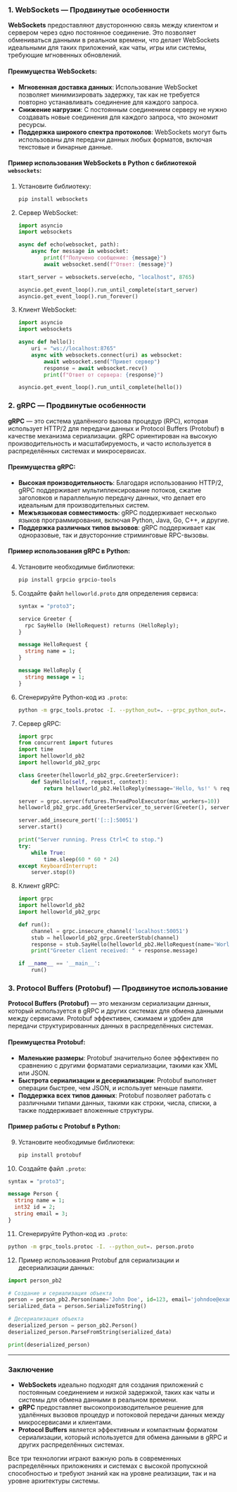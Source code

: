### 1. WebSockets — Продвинутые особенности

**WebSockets** предоставляют двустороннюю связь между клиентом и сервером через одно постоянное соединение. Это позволяет обмениваться данными в реальном времени, что делает WebSockets идеальными для таких приложений, как чаты, игры или системы, требующие мгновенных обновлений.

#### Преимущества WebSockets:
- **Мгновенная доставка данных**: Использование WebSocket позволяет минимизировать задержку, так как не требуется повторно устанавливать соединение для каждого запроса.
- **Снижение нагрузки**: С постоянным соединением серверу не нужно создавать новые соединения для каждого запроса, что экономит ресурсы.
- **Поддержка широкого спектра протоколов**: WebSockets могут быть использованы для передачи данных любых форматов, включая текстовые и бинарные данные.

#### Пример использования WebSockets в Python с библиотекой `websockets`:

1. Установите библиотеку:
   ```bash
   pip install websockets
   ```

2. Сервер WebSocket:
   ```python
   import asyncio
   import websockets

   async def echo(websocket, path):
       async for message in websocket:
           print(f"Получено сообщение: {message}")
           await websocket.send(f"Ответ: {message}")

   start_server = websockets.serve(echo, "localhost", 8765)

   asyncio.get_event_loop().run_until_complete(start_server)
   asyncio.get_event_loop().run_forever()
   ```

3. Клиент WebSocket:
   ```python
   import asyncio
   import websockets

   async def hello():
       uri = "ws://localhost:8765"
       async with websockets.connect(uri) as websocket:
           await websocket.send("Привет сервер")
           response = await websocket.recv()
           print(f"Ответ от сервера: {response}")

   asyncio.get_event_loop().run_until_complete(hello())
   ```

### 2. gRPC — Продвинутые особенности

**gRPC** — это система удалённого вызова процедур (RPC), которая использует HTTP/2 для передачи данных и Protocol Buffers (Protobuf) в качестве механизма сериализации. gRPC ориентирован на высокую производительность и масштабируемость, и часто используется в распределённых системах и микросервисах.

#### Преимущества gRPC:
- **Высокая производительность**: Благодаря использованию HTTP/2, gRPC поддерживает мультиплексирование потоков, сжатие заголовков и параллельную передачу данных, что делает его идеальным для производительных систем.
- **Межъязыковая совместимость**: gRPC поддерживает несколько языков программирования, включая Python, Java, Go, C++, и другие.
- **Поддержка различных типов вызовов**: gRPC поддерживает как одноразовые, так и двусторонние стриминговые RPC-вызовы.

#### Пример использования gRPC в Python:

4. Установите необходимые библиотеки:
   ```bash
   pip install grpcio grpcio-tools
   ```

5. Создайте файл `helloworld.proto` для определения сервиса:

   ```proto
   syntax = "proto3";

   service Greeter {
     rpc SayHello (HelloRequest) returns (HelloReply);
   }

   message HelloRequest {
     string name = 1;
   }

   message HelloReply {
     string message = 1;
   }
   ```

6. Сгенерируйте Python-код из `.proto`:
   ```bash
   python -m grpc_tools.protoc -I. --python_out=. --grpc_python_out=. helloworld.proto
   ```

7. Сервер gRPC:
   ```python
   import grpc
   from concurrent import futures
   import time
   import helloworld_pb2
   import helloworld_pb2_grpc

   class Greeter(helloworld_pb2_grpc.GreeterServicer):
       def SayHello(self, request, context):
           return helloworld_pb2.HelloReply(message='Hello, %s!' % request.name)

   server = grpc.server(futures.ThreadPoolExecutor(max_workers=10))
   helloworld_pb2_grpc.add_GreeterServicer_to_server(Greeter(), server)

   server.add_insecure_port('[::]:50051')
   server.start()

   print("Server running. Press Ctrl+C to stop.")
   try:
       while True:
           time.sleep(60 * 60 * 24)
   except KeyboardInterrupt:
       server.stop(0)
   ```

8. Клиент gRPC:
   ```python
   import grpc
   import helloworld_pb2
   import helloworld_pb2_grpc

   def run():
       channel = grpc.insecure_channel('localhost:50051')
       stub = helloworld_pb2_grpc.GreeterStub(channel)
       response = stub.SayHello(helloworld_pb2.HelloRequest(name='World'))
       print("Greeter client received: " + response.message)

   if __name__ == '__main__':
       run()
   ```

### 3. Protocol Buffers (Protobuf) — Продвинутое использование

**Protocol Buffers (Protobuf)** — это механизм сериализации данных, который используется в gRPC и других системах для обмена данными между сервисами. Protobuf эффективен, сжимаем и удобен для передачи структурированных данных в распределённых системах.

#### Преимущества Protobuf:
- **Маленькие размеры**: Protobuf значительно более эффективен по сравнению с другими форматами сериализации, такими как XML или JSON.
- **Быстрота сериализации и десериализации**: Protobuf выполняет операции быстрее, чем JSON, и использует меньше памяти.
- **Поддержка всех типов данных**: Protobuf позволяет работать с различными типами данных, такими как строки, числа, списки, а также поддерживает вложенные структуры.

#### Пример работы с Protobuf в Python:

9. Установите необходимые библиотеки:
   ```bash
   pip install protobuf
   ```

10. Создайте файл `.proto`:
   ```proto
   syntax = "proto3";

   message Person {
     string name = 1;
     int32 id = 2;
     string email = 3;
   }
   ```

11. Сгенерируйте Python-код из `.proto`:
   ```bash
   python -m grpc_tools.protoc -I. --python_out=. person.proto
   ```

12. Пример использования Protobuf для сериализации и десериализации данных:

   ```python
   import person_pb2

   # Создание и сериализация объекта
   person = person_pb2.Person(name='John Doe', id=123, email='johndoe@example.com')
   serialized_data = person.SerializeToString()

   # Десериализация объекта
   deserialized_person = person_pb2.Person()
   deserialized_person.ParseFromString(serialized_data)

   print(deserialized_person)
   ```

---

### Заключение

- **WebSockets** идеально подходят для создания приложений с постоянным соединением и низкой задержкой, таких как чаты и системы для обмена данными в реальном времени.
- **gRPC** предоставляет высокопроизводительное решение для удалённых вызовов процедур и потоковой передачи данных между микросервисами и клиентами.
- **Protocol Buffers** является эффективным и компактным форматом сериализации, который используется для обмена данными в gRPC и других распределённых системах.

Все три технологии играют важную роль в современных распределённых приложениях и системах с высокой пропускной способностью и требуют знаний как на уровне реализации, так и на уровне архитектуры системы.
